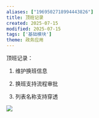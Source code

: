 ```yaml
---
aliases: ["1969502718994443826"]
title: 顶班记录
created: 2025-07-15
modified: 2025-07-15
tags: ['基础模块']
theme: 政务应用
---
```


顶班记录：

1.  维护换班信息

2.  换班支持流程审批

3.  列表名称支持穿透

![](d24d9c2dec3178812e7d4a8bb182bc18.jpg)